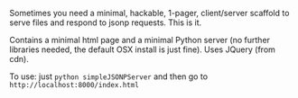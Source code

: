 Sometimes you need a minimal, hackable, 1-pager, client/server scaffold to serve files and respond to jsonp requests. This is it.

Contains a minimal html page and a minimal Python server (no further libraries needed, the default OSX install is just fine). Uses JQuery (from cdn).

To use: just ```python simpleJSONPServer``` and then go to ```http://localhost:8000/index.html```
